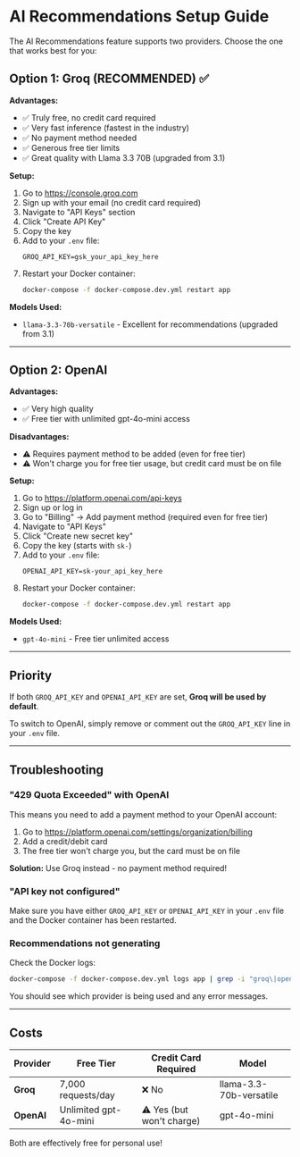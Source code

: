 # AI Recommendations Setup Guide

The AI Recommendations feature supports two providers. Choose the one that works best for you:

## Option 1: Groq (RECOMMENDED) ✅

**Advantages:**
- ✅ Truly free, no credit card required
- ✅ Very fast inference (fastest in the industry)
- ✅ No payment method needed
- ✅ Generous free tier limits
- ✅ Great quality with Llama 3.3 70B (upgraded from 3.1)

**Setup:**

1. Go to https://console.groq.com
2. Sign up with your email (no credit card required)
3. Navigate to "API Keys" section
4. Click "Create API Key"
5. Copy the key
6. Add to your `.env` file:
   ```env
   GROQ_API_KEY=gsk_your_api_key_here
   ```
7. Restart your Docker container:
   ```bash
   docker-compose -f docker-compose.dev.yml restart app
   ```

**Models Used:**
- `llama-3.3-70b-versatile` - Excellent for recommendations (upgraded from 3.1)

---

## Option 2: OpenAI

**Advantages:**
- ✅ Very high quality
- ✅ Free tier with unlimited gpt-4o-mini access

**Disadvantages:**
- ⚠️ Requires payment method to be added (even for free tier)
- ⚠️ Won't charge you for free tier usage, but credit card must be on file

**Setup:**

1. Go to https://platform.openai.com/api-keys
2. Sign up or log in
3. Go to "Billing" → Add payment method (required even for free tier)
4. Navigate to "API Keys"
5. Click "Create new secret key"
6. Copy the key (starts with `sk-`)
7. Add to your `.env` file:
   ```env
   OPENAI_API_KEY=sk-your_api_key_here
   ```
8. Restart your Docker container:
   ```bash
   docker-compose -f docker-compose.dev.yml restart app
   ```

**Models Used:**
- `gpt-4o-mini` - Free tier unlimited access

---

## Priority

If both `GROQ_API_KEY` and `OPENAI_API_KEY` are set, **Groq will be used by default**.

To switch to OpenAI, simply remove or comment out the `GROQ_API_KEY` line in your `.env` file.

---

## Troubleshooting

### "429 Quota Exceeded" with OpenAI

This means you need to add a payment method to your OpenAI account:
1. Go to https://platform.openai.com/settings/organization/billing
2. Add a credit/debit card
3. The free tier won't charge you, but the card must be on file

**Solution:** Use Groq instead - no payment method required!

### "API key not configured"

Make sure you have either `GROQ_API_KEY` or `OPENAI_API_KEY` in your `.env` file and the Docker container has been restarted.

### Recommendations not generating

Check the Docker logs:
```bash
docker-compose -f docker-compose.dev.yml logs app | grep -i "groq\|openai\|ai"
```

You should see which provider is being used and any error messages.

---

## Costs

| Provider | Free Tier | Credit Card Required | Model |
|----------|-----------|---------------------|-------|
| **Groq** | 7,000 requests/day | ❌ No | llama-3.3-70b-versatile |
| **OpenAI** | Unlimited gpt-4o-mini | ⚠️ Yes (but won't charge) | gpt-4o-mini |

Both are effectively free for personal use!

